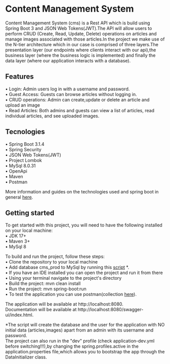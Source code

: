 # Content Management System
Content Management System (cms) is a Rest API which is build using Spring Boot 3 
and JSON Web Tokens(JWT).The API will allow users to perform CRUD (Create, Read,
Update, Delete) operations on articles and manage images associated with those articles.In the project we make use of the N-tier architecture
which in our case is comprised of three layers.The presentation layer (our endpoints
where clients interact with our api),the business layer (where the business 
logic is implemented) and finally the data layer (where our application interacts
with a database).

## Features
• Login: Admin users log in with a username and password.<br>
• Guest Access: Guests can browse articles without logging in.<br>
• CRUD operations: Admin can create,update or delete an article and upload an image<br>
• Read Articles: Both admins and guests can view a list of articles, read individual articles,
and see uploaded images.<br>

## Tecnologies
• Spring Boot 3.1.4<br>• Spring Security<br> • JSON Web Tokens(JWT)<br> 
• Project Lombok<br> • MySql 8.0.31<br> •
OpenApi<br> • Maven<br>• Postman

More information and guides on the technologies used and spring boot in general [here](https://github.com/drampas/cms/blob/main/HELP.md).

## Getting started
To get started with this project, you will need to have the following installed on your local machine:<br>
• JDK 17+<br>
• Maven 3+<br>
• MySql 8<br>

To build and run the project, follow these steps:<br>
• Clone the repository to your local machine<br>
• Add database cms_prod to MySql by running this [script](https://github.com/drampas/cms/blob/main/src/main/resources/scripts/cms_prod_db_creation.sql) *.<br>
• If you have an IDE installed you can open the project and run it from there<br>
• Using your terminal navigate to the project's directory<br>
• Build the project: mvn clean install<br>
• Run the project: mvn spring-boot:run<br>
• To test the application you can use postman(collection
[here](https://github.com/drampas/cms/blob/main/postman/cms.postman_collection.json)).

The application will be available at http://localhost:8080.<br>
Documentation will be available at http://localhost:8080/swagger-ui/index.html. <br>

*The script will create the database and the user for the application with NO 
initial data (articles,images) apart from an admin with its username and password.<br>
The project can also run in the "dev" profile (check application-dev.yml before switching!!!),by changing the spring.profiles.active
in the application.properties file,which allows you to bootstrap the app through the DataInitializer class.